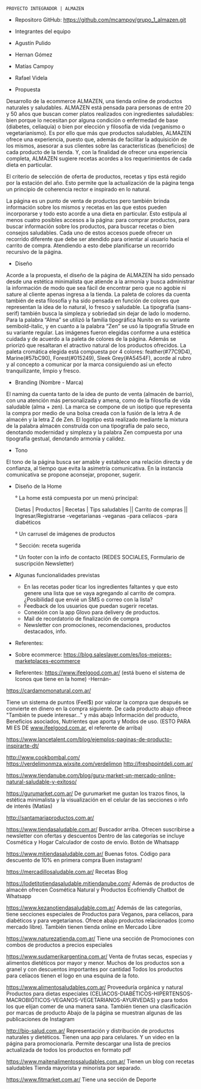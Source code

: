 
	PROYECTO INTEGRADOR | ALMAZEN


- Repositoro GitHub: https://github.com/mcampoy/grupo_1_almazen.git


- Integrantes del equipo

- Agustín Pulido
- Hernan Gómez
- Matías Campoy
- Rafael Videla


- Propuesta

Desarrollo de la ecommerce ALMAZEN, una tienda online de productos naturales y saludables. ALMAZEN está pensada para personas de entre 20 y 50 años que buscan comer platos realizados con ingredientes saludables: bien porque lo necesitan por alguna condición o enfermedad de base (diabetes, celiaquía) o bien por elección y filosofía de vida (veganismo o vegetarianismo). 
Es por ello que más que productos saludables, ALMAZEN ofrece una experiencia, puesto que, además de facilitar la adquisición de los mismos, asesorar a sus clientes sobre las características (beneficios) de cada producto de la tienda. Y, con la finalidad de ofrecer una experiencia completa, ALMAZEN sugiere recetas acordes a los requerimientos de cada dieta en particular. 

El criterio de selección de oferta de productos, recetas y tips está regido por la estación del año. Esto permite que la actualización de la página tenga un principio de coherencia rector e inspirado en lo natural.

La página es un punto de venta de productos pero también brinda información sobre los mismos y recetas en las que estos pueden incorporarse y todo esto acorde a una dieta en particular. Esto estipula al menos cuatro posibles accesos a la página: para comprar productos, para buscar información sobre los productos, para buscar recetas o bien consejos saludables. Cada uno de estos accesos puede ofrecer un recorrido diferente que debe ser atendido para orientar al usuario hacia el carrito de compra. Atendiendo a esto debe planificarse un recorrido recursivo de la página.


- Diseño

Acorde a la propuesta, el diseño de la página de ALMAZEN ha sido pensado desde una estética minimalista que atiende a la armonía y busca administrar la información de modo que sea fácil de encontrar pero que no agobie ni sature al cliente apenas ingresa a la tienda. La paleta de colores da cuenta también de esta filosofía y ha sido pensada en función de colores que representan la idea de lo natural, lo fresco y saludable. La tipografía (sans-serif) también busca la simpleza y sobriedad sin dejar de lado lo moderno. Para la palabra “Alma” se utilizó la familia tipográfica Nunito en su variante semibold-italic, y en cuanto a la palabra “Zen” se usó la tipografía Strude en su variante regular.
Las imágenes fueron elegidas conforme a una estética cuidada y de acuerdo a la paleta de colores de la página. Además se priorizó que resaltaran el atractivo natural de los productos ofrecidos. La paleta cromática elegida está compuesta por 4 colores: feather(#77C9D4), Marine(#57bC90), Forest(#015249), Sleek Grey(#A5454F), acorde al rubro y al concepto a comunicar por la marca consiguiendo así un efecto tranquilizante, limpio y fresco.


- Branding (Nombre - Marca)

El naming da cuenta tanto de la idea de punto de venta (almacén de barrio), con una atención más personalizada y amena, como de la filosofía de vida saludable (alma + zen).
La marca se compone de un isotipo que representa la compra por medio de una bolsa creada con la fusión de la letra A de almacén y la letra Z de Zen. El logotipo está realizado mediante la mixtura de la palabra almacén construída con una tipografía de palo seco, denotando modernidad y simpleza y la palabra Zen compuesta por una tipografía gestual, denotando armonía y calidez.


- Tono

El tono de la página busca ser amable y establece una relación directa y de confianza, al tiempo que evita la asimetría comunicativa. En la instancia comunicativa se propone aconsejar, proponer, sugerir.


- Diseño de la Home

   ° La home está compuesta por un menú principal: 


	Dietas  	|  	Productos	  |	  Recetas  |	  Tips saludables      || Carrito de compras || Ingresar/Registrarse
	  -vegetarianas
	  -veganas
	  -para celíacos
	  -para diabéticos 
			

   ° Un carrusel de imágenes de productos

   ° Sección: receta sugerida

   ° Un footer con la info de contacto (REDES SOCIALES, Formulario de suscripción Newsletter)


- Algunas funcionalidades previstas

	- En las recetas poder ticar los ingredientes faltantes y que esto genere una lista que se vaya agregando al carrito de compra. ¿Posibilidad que envié un SMS o correo con la lista?
	- Feedback de los usuarios que puedan sugerir recetas.
	- Conexión con la app Glovo para delivery de productos.
	- Mail de recordatorio de finalización de compra
	- Newsletter con promociones, recomendaciones, productos destacados, info.


- Referentes:

- Sobre ecommerce:
https://blog.saleslayer.com/es/los-mejores-marketplaces-ecommerce

- Referentes:
https://www.ifeelgood.com.ar/
(está bueno el sistema de Iconos que tiene en la home) -Hernán-

https://cardamomonatural.com.ar/

Tiene un sistema de puntos (Feel$) por valorar la compra que después se convierte en dinero en la compra siguiente.
De cada producto abajo ofrece "También te puede interesar..." y más abajo Información del producto, Beneficios asociados, Nutrientes que aporta y Modos de uso. (ESTO PARA MI ES DE www.ifeelgood.com.ar, el referente de arriba)

https://www.lancetalent.com/blog/ejemplos-paginas-de-producto-inspirarte-dt/

http://www.cookbombal.com/
https://verdelimonmza.wixsite.com/verdelimon
http://freshpointdeli.com.ar/

https://www.tiendanube.com/blog/guru-market-un-mercado-online-natural-saludable-y-exitoso/

https://gurumarket.com.ar/
De gurumarket me gustan los trazos finos, la estética minimalista y la visualización en el celular de las secciones o info de interés (Matías)

http://santamariaproductos.com.ar/

https://www.tiendasaludable.com.ar/
Buscador arriba.
Ofrecen suscribirse a newsletter con ofertas y descuentos
Dentro de las categorías se incluye Cosmética y Hogar
Calculador de costo de envío.
Botón de Whatsapp

https://www.mitiendasaludable.com.ar/
Buenas fotos.
Código para descuento de 10% en primera compra
Buen instagram!

https://mercadillosaludable.com.ar/
Recetas
Blog

https://lodetitotiendasaludable.mitiendanube.com/
Además de productos de almacén ofrecen Cosmética Natural y Productos Ecofriendly
Chatbot de Whatsapp

https://www.kezanotiendasaludable.com.ar/
Además de las categorías, tiene secciones especiales de Productos para Veganos, para celíacos, para diabéticos y para vegetarianos.
Ofrece abajo productos relacionados (como mercado libre).
También tienen tienda online en Mercado Libre

https://www.naturezatienda.com.ar/
Tiene una sección de Promociones con combos de productos a precios especiales

https://www.sudamerikargentina.com.ar/
Venta de frutas secas, especias y alimentos dietéticos por mayor y menor. Muchos de los productos son a granel y con descuentos importantes por cantidad
Todos los productos para celíacos tienen el logo en una esquina de la foto.

https://www.alimentosaludables.com.ar/
Proveeduría orgánica y natural
Productos para dietas especiales (CELÍACOS-DIABÉTICOS-HIPERTENSOS-MACROBIÓTICOS-VEGANOS-VEGETARIANOS-AYURVEDAS) y para todos los que elijan comer de una manera sana.
También tienen una clasificación por marcas de producto
Abajo de la página se muestran algunas de las publicaciones de Instagram

http://bio-salud.com.ar/
Representación y distribución de productos naturales y dietéticos.
Tienen una app para celulares. Y un video en la página para promocionarla.
Permite descargar una lista de precios actualizada de todos los productos en formato pdf

https://www.maitenalimentossaludables.com.ar/
Tienen un blog con recetas saludables
Tienda mayorista y minorista por separado.

https://www.fitmarket.com.ar/
Tiene una sección de Deporte